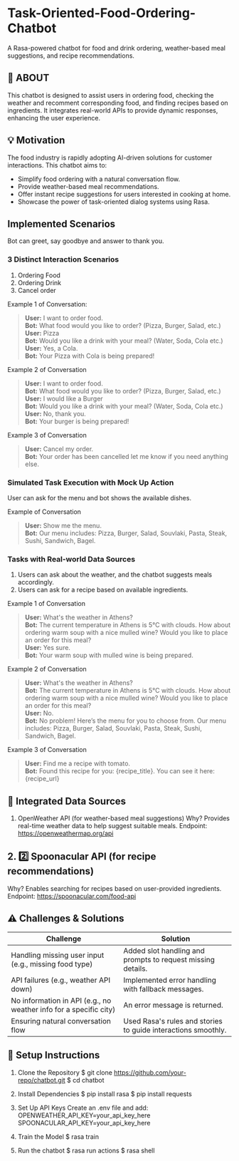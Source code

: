 # Task-Oriented-Food-Ordering-Chatbot
A Rasa-powered chatbot for food and drink ordering, weather-based meal suggestions, and recipe recommendations.

## 📖 ABOUT 

This chatbot is designed to assist users in ordering food, checking the weather and recomment corresponding food, and finding recipes based on ingredients. 
It integrates real-world APIs to provide dynamic responses, enhancing the user experience.

## 💡 Motivation

The food industry is rapidly adopting AI-driven solutions for customer interactions. This chatbot aims to:

- Simplify food ordering with a natural conversation flow.
- Provide weather-based meal recommendations.
- Offer instant recipe suggestions for users interested in cooking at home.
- Showcase the power of task-oriented dialog systems using Rasa.

## Implemented Scenarios

Bot can greet, say goodbye and answer to thank you. 

### 3 Distinct Interaction Scenarios

1. Ordering Food
2. Ordering Drink
3. Cancel order 

Example 1 of Conversation:
> **User:** I want to order food.  
> **Bot:** What food would you like to order? (Pizza, Burger, Salad, etc.)  
> **User:** Pizza  
> **Bot:** Would you like a drink with your meal? (Water, Soda, Cola etc.)  
> **User:** Yes, a Cola.  
> **Bot:** Your Pizza with Cola is being prepared!

Example 2 of Conversation
> **User:** I want to order food.  
> **Bot:** What food would you like to order? (Pizza, Burger, Salad, etc.)  
> **User:** I would like a Burger  
> **Bot:** Would you like a drink with your meal? (Water, Soda, Cola etc.)  
> **User:** No, thank you.  
> **Bot:** Your burger is being prepared!

Example 3 of Conversation
> **User:** Cancel my order.  
> **Bot:** Your order has been cancelled let me know if you need anything else.

### Simulated Task Execution with Mock Up Action

User can ask for the menu and bot shows the available dishes.

Example of Conversation
> **User:** Show me the menu.  
> **Bot:** Our menu includes: Pizza, Burger, Salad, Souvlaki, Pasta, Steak, Sushi, Sandwich, Bagel.

### Tasks with Real-world Data Sources

1. Users can ask about the weather, and the chatbot suggests meals accordingly.
2. Users can ask for a recipe based on available ingredients.

Example 1 of Conversation
> **User:** What's the weather in Athens?  
> **Bot:** The current temperature in Athens is 5°C with clouds. How about ordering warm soup with a nice mulled wine? Would you like to place an order for this meal?  
> **User:** Yes sure.  
> **Bot:** Your warm soup with mulled wine is being prepared.  

Example 2 of Conversation
> **User:** What's the weather in Athens?  
> **Bot:** The current temperature in Athens is 5°C with clouds. How about ordering warm soup with a nice mulled wine? Would you like to place an order for this meal?  
> **User:** No.  
> **Bot:** No problem! Here’s the menu for you to choose from. Our menu includes: Pizza, Burger, Salad, Souvlaki, Pasta, Steak, Sushi, Sandwich, Bagel.  

Example 3 of Conversation
> **User:** Find me a recipe with tomato.  
> **Bot:**  Found this recipe for you: {recipe_title}. You can see it here: {recipe_url}
  
## 🔗 Integrated Data Sources

1. OpenWeather API (for weather-based meal suggestions)
Why? Provides real-time weather data to help suggest suitable meals.
Endpoint: https://openweathermap.org/api

## 2. 2️⃣ Spoonacular API (for recipe recommendations)
Why? Enables searching for recipes based on user-provided ingredients.
Endpoint: https://spoonacular.com/food-api

## ⚠️ Challenges & Solutions

| Challenge | Solution |
|-----------|----------|
| Handling missing user input (e.g., missing food type) | Added slot handling and prompts to request missing details. |
| API failures (e.g., weather API down) | Implemented error handling with fallback messages. |
| No information in API (e.g., no weather info for a specific city) | An error message is returned. |
| Ensuring natural conversation flow | Used Rasa's rules and stories to guide interactions smoothly. |


## 🔑 Setup Instructions

1. Clone the Repository
$ git clone https://github.com/your-repo/chatbot.git
$ cd chatbot

2. Install Dependencies
$ pip install rasa
$ pip install requests

3. Set Up API Keys
Create an .env file and add:
OPENWEATHER_API_KEY=your_api_key_here
SPOONACULAR_API_KEY=your_api_key_here

4. Train the Model
$ rasa train

5. Run the chatbot
$ rasa run actions
$ rasa shell

